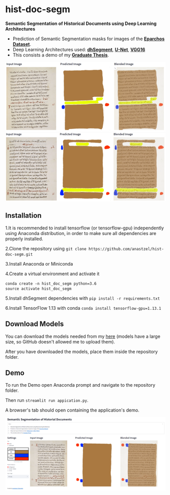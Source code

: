 # hist-doc-segm

**Semantic Segmentation of Historical Documents using Deep Learning Architectures**

* Prediction of Semantic Segmentation masks for images of the **[Eparchos Dataset](https://zenodo.org/record/4095301#.YsV2rHZBzDc)**.
* Deep Learning Architectures used: [**dhSegment**](https://github.com/dhlab-epfl/dhSegment), [**U-Net**](https://github.com/zhixuhao/unet), [**VGG16**](https://github.com/machrisaa/tensorflow-vgg)
* This consists a demo of my [**Graduate Thesis**](https://drive.google.com/file/d/1MoOnG4wPs2h1XBP2vNGyT-Y3iS9OFyBp/view?usp=sharing).

![Demo Screenshot 2](https://github.com/anastzel/hist-doc-segm/blob/main/2.png)
![Demo Screenshot 3](https://github.com/anastzel/hist-doc-segm/blob/main/3.png)

## Installation

1.It is recommended to install tensorflow (or tensorflow-gpu) independently using Anaconda distribution, in order to make sure all dependencies are properly installed.

2.Clone the repository using ```git clone https://github.com/anastzel/hist-doc-segm.git```

3.Install Anaconda or Miniconda 

4.Create a virtual environment and activate it

```
conda create -n hist_doc_segm python=3.6
source activate hist_doc_segm
```
5.Install dhSegment dependencies with ```pip install -r requirements.txt```

6.Install TensorFlow 1.13 with conda ```conda install tensorflow-gpu=1.13.1```

## Download Models

You can download the models needed from my [here](https://drive.google.com/drive/folders/1ixB7ifTz0YeIFowU_G59eujb5FUfB_7O?usp=sharing) (models have a large size, so GitHub doesn't allowed me to upload them).

After you have downloaded the models, place them inside the repository folder.

## Demo

To run the Demo open Anaconda prompt and navigate to the repository folder.

Then run ```streamlit run appication.py```.

A browser's tab should open containing the application's demo.

![Demo Screenshot 3](https://github.com/anastzel/hist-doc-segm/blob/main/1.png)

